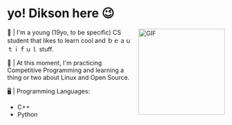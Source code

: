 # yo! Dikson here 😉

<img align="right" alt="GIF" src="https://64.media.tumblr.com/399848ed68c614fcd1a7442c52a684c9/tumblr_pm3893j99B1sguk2k_540.gifv" height=200px/>

🤠 | I'm a young (19yo, to be specific) CS student that likes to learn cool and ｂｅａｕｔｉｆｕｌ stuff.


📅 | At this moment, I'm practicing Competitive Programming and learning a thing or two about Linux and Open Source.

🖥️ | Programming Languages:
- C++
- Python
